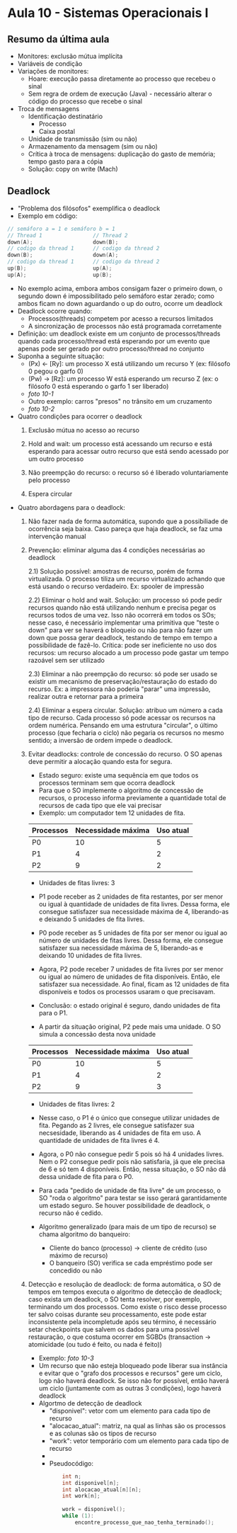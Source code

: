 # Aula 10 - Sistemas Operacionais I

## Resumo da última aula

- Monitores: exclusão mútua implícita
- Variáveis de condição
- Variações de monitores:
    - Hoare: execução passa diretamente ao processo que recebeu o sinal
    - Sem regra de ordem de execução (Java) - necessário alterar o código do processo que recebe o sinal
- Troca de mensagens
    - Identificação destinatário
        - Processo
        - Caixa postal
    - Unidade de transmissão (sim ou não)
    - Armazenamento da mensagem (sim ou não)
    - Crítica à troca de mensagens: duplicação do gasto de memória; tempo gasto para a cópia
    - Solução: copy on write (Mach)

## Deadlock

- "Problema dos filósofos" exemplifica o deadlock
- Exemplo em código:

```c
// semáforo a = 1 e semáforo b = 1
// Thread 1                // Thread 2
down(A);                   down(B);
// codigo da thread 1      // codigo da thread 2
down(B);                   down(A);
// codigo da thread 1      // codigo da thread 2
up(B);                     up(A);
up(A);                     up(B);
```

- No exemplo acima, embora ambos consigam fazer o primeiro down, o segundo down é impossibilitado pelo semáforo estar zerado; como ambos ficam no down aguardando o up do outro, ocorre um deadlock
- Deadlock ocorre quando:
    - Processos(threads) competem por acesso a recursos limitados
    - A sincronização de processos não está programada corretamente
- Definição: um deadlock existe em um conjunto de processos/threads quando cada processo/thread está esperando por um evento que apenas pode ser gerado por outro processo/thread no conjunto
- Suponha a seguinte situação: 
    - (Px) <- [Ry]: um processo X está utilizando um recurso Y (ex: filósofo 0 pegou o garfo 0)
    - (Pw) -> [Rz]: um processo W está esperando um recurso Z (ex: o filósofo 0 está esperando o garfo 1 ser liberado)
    - *foto 10-1*
    - Outro exemplo: carros "presos" no trânsito em um cruzamento
    - *foto 10-2*
- Quatro condições para ocorrer o deadlock
    1) Exclusão mútua no acesso ao recurso

    2) Hold and wait: um processo está acessando um recurso e está esperando para 
    acessar outro recurso que está sendo acessado por um outro processo

    3) Não preempção do recurso: o recurso só é liberado voluntariamente pelo processo

    4) Espera circular
- Quatro abordagens para o deadlock:
    1)  Não fazer nada de forma automática, supondo que a possibiliade de ocorrência seja baixa. Caso pareça que haja deadlock, se faz uma intervenção manual

    2) Prevenção: eliminar alguma das 4 condições necessárias ao deadlock

        2.1) Solução possível: amostras de recurso, porém de forma virtualizada. O processo tiliza um recurso virtualizado achando que está usando o recurso verdadeiro. Ex: spooler de impressão

        2.2) Eliminar o hold and wait. Solução: um processo só pode pedir recursos quando não está utilizando nenhum e precisa pegar os recursos todos de uma vez. Isso não ocorrerá em todos os SOs; nesse caso, é necessário implementar uma primitiva que "teste o down" para ver se haverá o bloqueio ou não para não fazer um down que possa gerar deadlock, testando de tempo em tempo a possibilidade de fazê-lo. Crítica: pode ser ineficiente no uso dos recursos: um recurso alocado a um processo pode gastar um tempo razoável sem ser utilizado

        2.3) Eliminar a não preempção do recurso: só pode ser usado se existir um mecanismo de preservação/restauração do estado do recurso. Ex: a impressora não poderia "parar" uma impressão, realizar outra e retornar para a primeira

        2.4) Eliminar a espera circular. Solução: atribuo um número a cada tipo de recurso. Cada processo só pode acessar os recursos na ordem numérica. Pensando em uma estrutura "circular", o último processo (que fecharia o ciclo) não pegaria os recursos no mesmo sentido; a inversão de ordem impede o deadlock.

    3) Evitar deadlocks: controle de concessão do recurso. O SO apenas deve permitir a alocação quando esta for segura.
        - Estado seguro: existe uma sequência em que todos os processos terminam sem que ocorra deadlock
        - Para que o SO implemente o algoritmo de concessão de recursos, o processo informa previamente a quantidade total de recursos de cada tipo que ele vai precisar
        - Exemplo: um computador tem 12 unidades de fita.

        Processos|Necessidade máxima|Uso atual|
        ---------|------------------|---------|
        P0       |10                |5        |
        P1       |4                 |2        |
        P2       |9                 |2        |

        - Unidades de fitas livres: 3

        - P1 pode receber as 2 unidades de fita restantes, por ser menor ou igual à quantidade de unidades de fita livres. Dessa forma, ele consegue satisfazer sua necessidade máxima de 4, liberando-as e deixando 5 unidades de fita livres.
        - P0 pode receber as 5 unidades de fita por ser menor ou igual ao número de unidades de fitas livres. Dessa forma, ele consegue satisfazer sua necessidade máxima de 5, liberando-as e deixando 10 unidades de fita livres.
        - Agora, P2 pode receber 7 unidades de fita livres por ser menor ou igual ao número de unidades de fita disponíveis. Então, ele satisfazer sua necessidade. Ao final, ficam as 12 unidades de fita disponíveis e todos os processos usaram o que precisavam.
        - Conclusão: o estado original é seguro, dando unidades de fita para o P1.

        - A partir da situação original, P2 pede mais uma unidade. O SO simula a concessão desta nova unidade

        Processos|Necessidade máxima|Uso atual|
        ---------|------------------|---------|
        P0       |10                |5        |
        P1       |4                 |2        |
        P2       |9                 |3        |

        - Unidades de fitas livres: 2

        - Nesse caso, o P1 é o único que consegue utilizar unidades de fita. Pegando as 2 livres, ele consegue satisfazer sua necsesidade, liberando as 4 unidades de fita em uso. A quantidade de unidades de fita livres é 4.

        - Agora, o P0 não consegue pedir 5 pois só há 4 unidades livres. Nem o P2 consegue pedir pois não satisfaria, já que ele precisa de 6 e só tem 4 disponíveis. Então, nessa situação, o SO não dá dessa unidade de fita para o P0. 

        - Para cada "pedido de unidade de fita livre" de um processo, o SO "roda o algoritmo" para testar se isso gerará garantidamente um estado seguro. Se houver possibilidade de deadlock, o recurso não é cedido.

        - Algoritmo generalizado (para mais de um tipo de recurso) se chama algoritmo do banqueiro:
            - Cliente do banco (processo) -> cliente de crédito (uso máximo de recurso)
            - O banqueiro (SO) verifica se cada empréstimo pode ser concedido ou não

    4) Detecção e resolução de deadlock: de forma automática, o SO de tempos em tempos executa o algoritmo de detecção de deadlock; caso exista um deadlock, o SO tenta resolver, por exemplo, terminando um dos processos. Como existe o risco desse processo ter salvo coisas durante seu processamento, este pode estar inconsistente pela incompletude após seu término, é necessário setar checkpoints que salvem os dados para uma possível restauração, o que costuma ocorrer em SGBDs (transaction -> atomicidade (ou tudo é feito, ou nada é feito))
        - Exemplo: *foto 10-3*
        - Um recurso que não esteja bloqueado pode liberar sua instância e evitar que o "grafo dos processos e recursos" gere um ciclo, logo não haverá deadlock. Se isso não for possível, então haverá um ciclo (juntamente com as outras 3 condições), logo haverá deadlock
        - Algortmo de detecção de deadlock
            - "disponivel": vetor com um elemento para cada tipo de recurso
            - "alocacao_atual": matriz, na qual as linhas são os processos e as colunas são os tipos de recurso
            - "work": vetor temporário com um elemento para cada tipo de recurso
            - 
            - Pseudocódigo:
                ```c
                    int n;
                    int disponivel[n];
                    int alocacao_atual[n][n];
                    int work[n];
                    
                    work = disponivel();
                    while (1):
                        encontre_processo_que_nao_tenha_terminado();
                ```

    



    
    
    